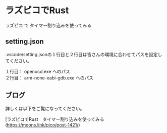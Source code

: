 # ラズピコでRust
ラズピコ で タイマー割り込みを使ってみる

## setting.json

.vscode\setting.jsonの１行目と２行目は皆さんの環境に合わせてパスを設定してください。
  
１行目： openocd.exe へのパス  
２行目： arm-none-eabi-gdb.exe へのパス

## ブログ

詳しくは以下をご覧になってください。

[ラズピコでRust　タイマー割り込みを使ってみる(https://moons.link/pico/post-1421/)
